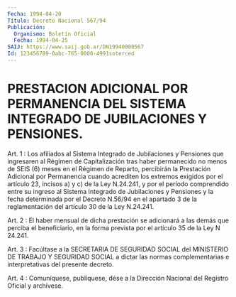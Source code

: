 ```yaml
---
Fecha: 1994-04-20
Título: Decreto Nacional 567/94
Publicación:
  Organismo: Boletín Oficial
  Fecha: 1994-04-25
SAIJ: https://www.saij.gob.ar/DN19940000567
Id: 123456789-0abc-765-0000-4991soterced
---
```

# PRESTACION ADICIONAL POR PERMANENCIA DEL SISTEMA INTEGRADO DE JUBILACIONES Y PENSIONES.

<a id="1"></a>
Art.  1 : Los afiliados al Sistema Integrado de Jubilaciones y Pensiones que  ingresaren  al  Régimen de Capitalización tras haber permanecido no menos de SEIS (6)  meses  en  el Régimen de Reparto, percibirán    la  Prestación  Adicional  por  Permanencia    cuando acrediten los extremos  exigidos  por  el artículo 23, incisos a) y c)  de  la  Ley  N.24.241, y por el período  comprendido  entre  su ingreso al Sistema  Integrado  de  Jubilaciones  y  Pensiones  y la fecha  determinada  por  el  Decreto N.56/94 en el apartado 3 de la reglamentación del artículo 30 de la Ley N.24.241.

<a id="2"></a>
Art.  2 : El haber mensual de dicha prestación se adicionará a las demás que  perciba el beneficiario, en la forma prevista por el artículo 35 de la Ley N 24.241.

<a id="3"></a>
Art.  3  :  Facúltase  a la SECRETARIA DE SEGURIDAD SOCIAL del MINISTERIO  DE  TRABAJO Y SEGURIDAD  SOCIAL  a  dictar  las  normas complementarias e interpretativas del presente decreto.

<a id="4"></a>
Art. 4 : Comuníquese, publíquese, dése a la Dirección Nacional del Registro Oficial y archívese.